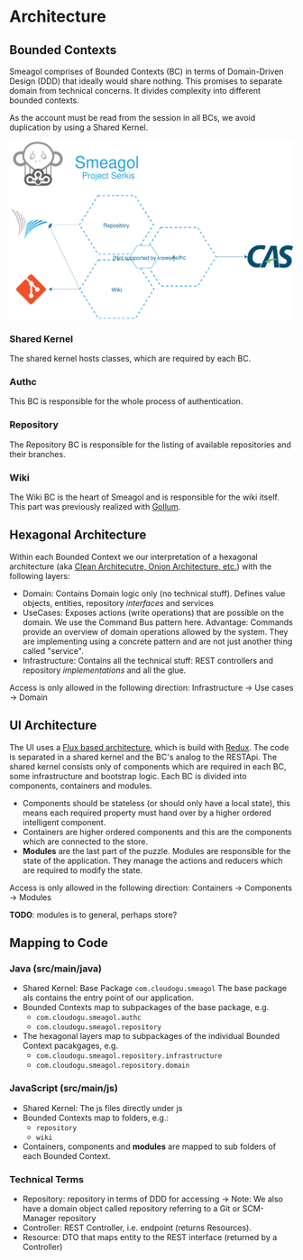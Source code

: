 # Architecture

## Bounded Contexts

Smeagol comprises of Bounded Contexts (BC) in terms of Domain-Driven Design (DDD) that ideally would share nothing.
This promises to separate domain from technical concerns. It divides complexity into different bounded contexts.

As the account must be read from the session in all BCs, we avoid duplication by using a Shared Kernel. 
 
![Bounded Contexts](assets/boundedcontexts.svg)

### Shared Kernel

The shared kernel hosts classes, which are required by each BC.

### Authc

This BC is responsible for the whole process of authentication.

### Repository

The Repository BC is responsible for the listing of available repositories and their branches.

### Wiki

The Wiki BC is the heart of Smeagol and is responsible for the wiki itself. This part was previously realized with [Gollum](https://github.com/gollum/gollum).

## Hexagonal Architecture 

Within each Bounded Context we our interpretation of a hexagonal architecture (aka [Clean Architecutre, Onion Architecture, etc.](https://8thlight.com/blog/uncle-bob/2012/08/13/the-clean-architecture.html)) with the following layers:

* Domain: Contains Domain logic only (no technical stuff). Defines value objects, entities, repository *interfaces* and services
* UseCases: Exposes actions (write operations) that are possible on the domain.
  We use the Command Bus pattern here. Advantage: Commands provide an overview of domain operations allowed by the system. 
  They are implementing using a concrete pattern and are not just another thing called "service".   
* Infrastructure: Contains all the technical stuff: REST controllers and repository *implementations* and all the glue.

Access is only allowed in the following direction: Infrastructure -> Use cases -> Domain

## UI Architecture

The UI uses a [Flux based architecture](https://facebook.github.io/flux), which is build with [Redux](https://redux.js.org/).
The code is separated in a shared kernel and the BC's analog to the RESTApi. The shared kernel consists only of 
components which are required in each BC, some infrastructure and bootstrap logic. Each BC is divided into components,
containers and modules. 

* Components should be stateless (or should only have a local state), this means each required property
must hand over by a higher ordered intelligent component. 
* Containers are higher ordered components and this are the components which are connected to the store. 
* __Modules__ are the last part of the puzzle. Modules are responsible for the state of the application. They manage the 
actions and reducers which are required to modify the state.

Access is only allowed in the following direction: Containers -> Components -> Modules

**TODO**: modules is to general, perhaps store?

## Mapping to Code

### Java (src/main/java)

* Shared Kernel: Base Package `com.cloudogu.smeagol`
  The base package als contains the entry point of our application.
* Bounded Contexts map to subpackages of the base package, e.g.
   * `com.cloudogu.smeagol.authc`
   * `com.cloudogu.smeagol.repository`
* The hexagonal layers map to subpackages of the individual Bounded Context pacakgages, e.g.
   * `com.cloudogu.smeagol.repository.infrastructure`
   * `com.cloudogu.smeagol.repository.domain`
   
### JavaScript (src/main/js)

* Shared Kernel: The js files directly under js
* Bounded Contexts map to folders, e.g.:
   * `repository`
   * `wiki`
* Containers, components and __modules__ are mapped to sub folders of each Bounded Context.
   
### Technical Terms

* Repository: repository in terms of DDD for accessing -> Note: We also have a domain object called repository referring to a Git or SCM-Manager repository
* Controller: REST Controller, i.e. endpoint (returns Resources).
* Resource: DTO that maps entity to the REST interface (returned by a Controller)
